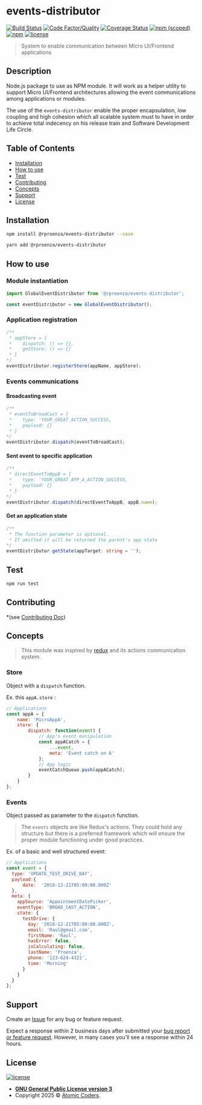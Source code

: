 # events-distributor

[![Build Status](https://travis-ci.org/rproenza86/events-distributor.svg?branch=master)](https://travis-ci.org/rproenza86/events-distributor)
[![Code Factor/Quality](https://www.codefactor.io/repository/github/rproenza86/events-distributor/badge)](https://www.codefactor.io/repository/github/rproenza86/events-distributor)
[![Coverage Status](https://coveralls.io/repos/github/rproenza86/events-distributor/badge.svg?branch=master)](https://coveralls.io/github/rproenza86/events-distributor?branch=master)
[![npm (scoped)](https://img.shields.io/npm/v/@rproenza/events-distributor.svg)](https://www.npmjs.com/package/@rproenza/events-distributor)
[![npm](https://img.shields.io/npm/dt/@rproenza/events-distributor.svg)](https://www.npmjs.com/package/@rproenza/events-distributor)
[![license](https://img.shields.io/github/license/rproenza86/events-distributor.svg)](https://github.com/rproenza86/events-distributor/blob/master/LICENSE)

> System to enable communication between Micro UI/Frontend applications

## Description

Node.js package to use as NPM module. It will work as a helper utility to support Micro UI/Frontend architectures allowing the event communications among applications or modules.

The use of the `events-distributor` enable the proper encapsulation, low coupling and high cohesion which all scalable system must to have in order to achieve total indecency on his release train and Software Development Life Circle.

## Table of Contents

- [Installation](#installation)
- [How to use](#usage)
- [Test](#test)
- [Contributing](#contributing)
- [Concepts](#concepts)
- [Support](#support)
- [License](#license)

## Installation
```sh
npm install @rproenza/events-distributor --save

yarn add @rproenza/events-distributor
```


## How to use

### Module instantiation

```javascript
import GlobalEventDistributor from '@rproenza/events-distributor';

const eventDistributor = new GlobalEventDistributor();
```

### Application registration

```javascript
/**
 * appStore = {
 *    dispatch: () => {},
 *    getStore: () => {}
 * }
*/
eventDistributor.registerStore(appName, appStore);
```

### Events communications

#### Broadcasting event

```javascript
/**
 * eventToBroadCast = {
 *    type: 'YOUR_GREAT_ACTION_SUCCESS,
 *    payload: {}
 * }
*/
eventDistributor.dispatch(eventToBroadCast);
```

#### Sent event to specific application

```javascript
/**
 * directEventToAppB = {
 *    type: 'YOUR_GREAT_APP_A_ACTION_SUCCESS,
 *    payload: {}
 * }
*/
eventDistributor.dispatch(directEventToAppB, appB.name);
```

#### Get an application state

```typescript
/**
 * The function parameter is optional.
 * If omitted it will be returned the parent's app state
*/
eventDistributor.getState(appTarget: string = '');
```

## Test

```sh
npm run test
```

## Contributing

*(see [Contributing Doc](CONTRIBUTING.md))

## Concepts

> This module was inspired by [redux](https://redux.js.org) and its actions communication system.

### Store

Object with a `dispatch` function.

Ex. this `appA.store` :

```javascript
// Applications
const appA = {
    name: 'MicroAppA',
    store: {
        dispatch: function(event) {
            // App's event manipulation
            const appACatch = {
                ...event,
                meta: 'Event catch on A'
            };
            // App logic
            eventCatchQueue.push(appACatch);
        }
    }
};
```

### Events

Object passed as parameter  to the `dispatch` function.

> The `events` objects are like Redux's actions. They could hold any structure but there is a preferred framework which will ensure the proper module functioning under good practices.

Ex. of a basic and well structured event:

```javascript
// Applications
const event = {
  type: 'UPDATE_TEST_DRIVE_DAY',
  payload:{
      date:  '2018-12-21T05:00:00.000Z'
  },
  meta: {
    appSource: 'AppointmentDatePicker',
    eventType: 'BROAD_CAST_ACTION',
    state: {
      testDrive: {
        day: '2018-12-21T05:00:00.000Z',
        email: 'Raul@gmail.com',
        firstName: 'Raul',
        hasError: false,
        isCalculating: false,
        lastName: 'Proenza',
        phone: '123-624-4321',
        time: 'Morning'
      }
    }
  }
};
```

## Support

 Create an [Issue](https://github.com/rproenza86/events-distributor/issues) for any bug or feature request.

 Expect a response within 2 business days after submitted your [bug report or feature request](https://github.com/rproenza86/events-distributor/issues). However, in many cases you'll see a response within 24 hours.

## License

[![license](https://img.shields.io/github/license/rproenza86/events-distributor.svg)](https://github.com/rproenza86/events-distributor/blob/master/LICENSE)

- **[GNU General Public License version 3](LICENSE)**
- Copyright 2025 © <a href="https://atomiccoders.com" target="_blank">Atomic Coders</a>.
